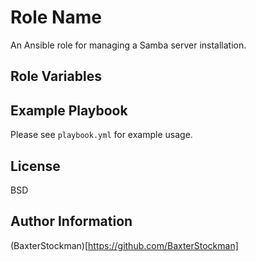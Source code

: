 Role Name
=========

An Ansible role for managing a Samba server installation.

Role Variables
--------------

Example Playbook
----------------

Please see `playbook.yml` for example usage.

License
-------

BSD

Author Information
------------------

(BaxterStockman)[https://github.com/BaxterStockman]
